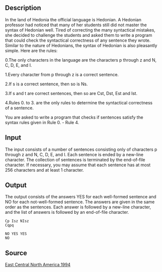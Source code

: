 <h2>Description</h2><p>In the land of Hedonia the official language is Hedonian. A Hedonian professor had noticed that many of her students still did not master the syntax of Hedonian well. Tired of correcting the many syntactical mistakes, she decided to challenge the students and asked them to write a program that could check the syntactical correctness of any sentence they wrote. Similar to the nature of Hedonians, the syntax of Hedonian is also pleasantly simple. Here are the rules: 
</p>

0.The only characters in the language are the characters p through z and N, C, D, E, and I. 

1.Every character from p through z is a correct sentence. 

2.If s is a correct sentence, then so is Ns. 

3.If s and t are correct sentences, then so are Cst, Dst, Est and Ist. 

4.Rules 0. to 3. are the only rules to determine the syntactical correctness of a sentence. 

You are asked to write a program that checks if sentences satisfy the syntax rules given in Rule 0. - Rule 4. <h2>Input</h2><p>The input consists of a number of sentences consisting only of characters p through z and N, C, D, E, and I. Each sentence is ended by a new-line character. The collection of sentences is terminated by the end-of-file character. If necessary, you may assume that each sentence has at most 256 characters and at least 1 character. </p><h2>Output</h2><p>The output consists of the answers YES for each well-formed sentence and NO for each not-well-formed sentence. The answers are given in the same order as the sentences. Each answer is followed by a new-line character, and the list of answers is followed by an end-of-file character. </p><pre><code class="language-input1">Cp
Isz
NIsz
Cqpq</code></pre><pre><code class="language-output1">NO
YES
YES
NO</code></pre><h2>Source</h2><a href="searchproblem?field=source&amp;key=East+Central+North+America+1994">East Central North America 1994</a>